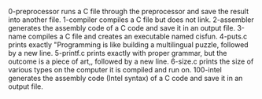 0-preprocessor runs a C file through the preprocessor and save the result into another file.
1-compiler compiles a C file but does not link.
2-assembler generates the assembly code of a C code and save it in an output file.
3-name compiles a C file and creates an executable named cisfun.
4-puts.c prints exactly "Programming is like building a multilingual puzzle, followed by a new line.
5-printf.c  prints exactly with proper grammar, but the outcome is a piece of art,, followed by a new line.
6-size.c  prints the size of various types on the computer it is compiled and run on.
100-intel  generates the assembly code (Intel syntax) of a C code and save it in an output file.

